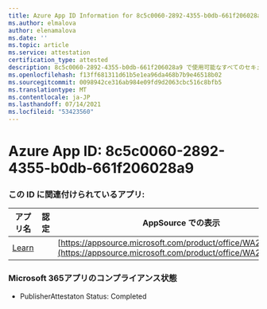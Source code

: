 ```yaml
---
title: Azure App ID Information for 8c5c0060-2892-4355-b0db-661f206028a9
ms.author: elmalova
author: elenamalova
ms.date: ''
ms.topic: article
ms.service: attestation
certification_type: attested
description: 8c5c0060-2892-4355-b0db-661f206028a9 で使用可能なすべてのセキュリティおよびコンプライアンス情報。
ms.openlocfilehash: f13ff681311d61b5e1ea96da468b7b9e46518b02
ms.sourcegitcommit: 0098942ce316ab984e09fd9d2063cbc516c8bfb5
ms.translationtype: MT
ms.contentlocale: ja-JP
ms.lasthandoff: 07/14/2021
ms.locfileid: "53423560"
---
```

# <a name="azure-app-id-8c5c0060-2892-4355-b0db-661f206028a9"></a>Azure App ID: 8c5c0060-2892-4355-b0db-661f206028a9


### <a name="apps-associated-with-this-id"></a>この ID に関連付けられているアプリ:
| **アプリ名** | **認定** | **AppSource での表示** |
|-|-|-|
| [Learn](https://docs.microsoft.com/en-us/microsoft-365-app-certification/forward/WA200001308) |  | [https://appsource.microsoft.com/product/office/WA200001308](https://appsource.microsoft.com/product/office/WA200001308) |

### <a name="microsoft-365-app-compliance-status"></a>Microsoft 365アプリのコンプライアンス状態
- PublisherAttestaton Status: Completed

